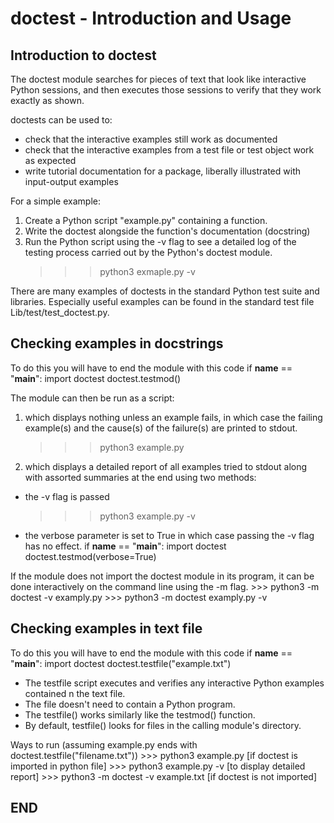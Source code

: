 # doctest - Introduction and Usage


## Introduction to doctest
The doctest module searches for pieces of text that look like interactive Python sessions, and then executes those sessions to verify that they work exactly as shown.

doctests can be used to:
* check that the interactive examples still work as documented
* check that the interactive examples from a test file or test object work as expected
* write tutorial documentation for a package, liberally illustrated with input-output examples

For a simple example:
1. Create a Python script "example.py" containing a function.
2. Write the doctest alongside the function's documentation (docstring)
3. Run the Python script using the -v flag to see a detailed log of the testing process carried out by the Python's doctest module.
 	>>> python3 exmaple.py -v

There are many examples of doctests in the standard Python test suite and libraries.
Especially useful examples can be found in the standard test file Lib/test/test_doctest.py.


## Checking examples in docstrings
To do this you will have to end the module with this code
	if __name__ == "__main__":
    		import doctest
    		doctest.testmod()


The module can then be run as a script: 
1. which displays nothing unless an example fails, in which case the failing example(s) and the cause(s) of the failure(s) are printed to stdout.
	>>> python3 example.py

2. which displays a detailed report of all examples tried to stdout along with assorted summaries at the end using two methods:  
* the -v flag is passed
	>>> python3 example.py -v 
* the verbose parameter is set to True in which case passing the -v flag has no effect.
	if __name__ == "__main__":
    		import doctest
    		doctest.testmod(verbose=True)

If the module does not import the doctest module in its program, it can be done interactively on the command line using the -m flag.
	>>> python3 -m doctest -v examply.py
	>>> python3 -m doctest examply.py -v

## Checking examples in text file
To do this you will have to end the module with this code
	if __name__ == "__main__":
    		import doctest
    		doctest.testfile("example.txt")

* The testfile script executes and verifies any interactive Python examples contained n the text file. 
* The file doesn't need to contain a Python program. 
* The testfile() works similarly like the testmod() function. 
* By default, testfile() looks for files in the calling module's directory.

Ways to run (assuming example.py ends with doctest.testfile("filename.txt"))
	>>> python3 example.py [if doctest is imported in python file]
	>>> python3 example.py -v [to display detailed report]
	>>> python3 -m doctest -v example.txt [if doctest is not imported]

## END
